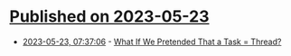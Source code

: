 # [Published on 2023-05-23](index.md)

* [2023-05-23, 07:37:06](https://lobste.rs/s/mjnzu0/what_if_we_pretended_task_thread) - [What If We Pretended That a Task = Thread?](https://blaz.is/blog/post/lets-pretend-that-task-equals-thread/)
